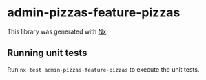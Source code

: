 # admin-pizzas-feature-pizzas

This library was generated with [Nx](https://nx.dev).

## Running unit tests

Run `nx test admin-pizzas-feature-pizzas` to execute the unit tests.
